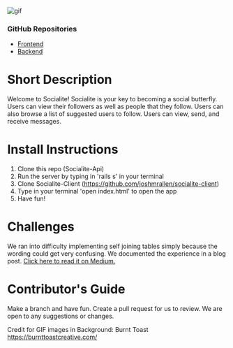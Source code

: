 ![gif](./socialite.gif?raw=true)

### GitHub Repositories
- [Frontend](https://github.com/joshmrallen/socialite-client)
- [Backend](https://github.com/joshmrallen/socialite-api)

# Short Description

Welcome to Socialite! Socialite is your key to becoming a social butterfly. Users can view their followers as well as people that they follow. Users can also browse a list of suggested users to follow. Users can view, send, and receive messages. 

# Install Instructions
1) Clone this repo (Socialite-Api)
2) Run the server by typing in 'rails s' in your terminal
3) Clone Socialite-Client (https://github.com/joshmrallen/socialite-client)
4) Type in your terminal 'open index.html' to open the app
5) Have fun!

# Challenges
We ran into difficulty implementing self joining tables simply because the wording could get very confusing. We documented the experience in a blog post. [Click here to read it on Medium.](https://medium.com/@jmrallen/follow-me-follow-you-self-join-or-how-i-learned-to-respect-twitters-functionality-c6a035d88f03)

# Contributor's Guide
Make a branch and have fun. Create a pull request for us to review. We are open to any suggestions or changes. 


Credit for GIF images in Background: Burnt Toast 
https://burnttoastcreative.com/